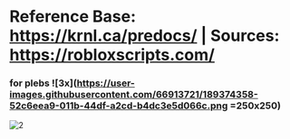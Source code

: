 
# Reference Base: https://krnl.ca/predocs/ | Sources: https://robloxscripts.com/ #


### for plebs ![3x](https://user-images.githubusercontent.com/66913721/189374358-52c6eea9-011b-44df-a2cd-b4dc3e5d066c.png =250x250)

![2](https://user-images.githubusercontent.com/66913721/152613839-0f3aebe2-c7fe-40a7-a4bb-64644e255301.png)


  

